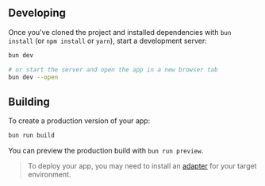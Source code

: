 ## Developing

Once you've cloned the project and installed dependencies with `bun install` (or `npm install` or `yarn`), start a development server:

```bash
bun dev

# or start the server and open the app in a new browser tab
bun dev --open
```

## Building

To create a production version of your app:

```bash
bun run build
```

You can preview the production build with `bun run preview`.

> To deploy your app, you may need to install an [adapter](https://svelte.dev/docs/kit/adapters) for your target environment.
